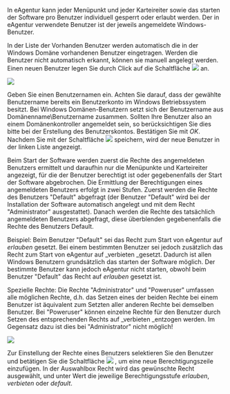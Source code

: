 In eAgentur kann jeder Menüpunkt und jeder Karteireiter sowie das starten der Software pro Benutzer individuell gesperrt oder erlaubt werden. Der in
eAgentur verwendete Benutzer ist der jeweils angemeldete Windows-Benutzer.

In der Liste der Vorhanden Benutzer werden automatisch die in der Windows Domäne vorhandenen Benutzer eingetragen. Werden die Benutzer nicht
automatisch erkannt, können sie manuell angelegt werden. Einen neuen Benutzer legen Sie durch Click auf die Schaltfläche
![](http://xpecto.github.io/docs/img/img211.png)
an.

![](http://xpecto.github.io/docs/img/img212.png)

Geben Sie einen Benutzernamen ein. Achten Sie darauf, dass der gewählte Benutzername bereits ein Benutzerkonto im Windows Betriebssystem besitzt. Bei
Windows Domänen-Benutzern setzt sich der Benutzername aus Domänenname\Benutzername zusammen. Sollten Ihre Benutzer also an einem
Domänenkontroller angemeldet sein, so berücksichtigen Sie dies bitte bei der Erstellung des Benutzerskontos. Bestätigen Sie mit _OK_.
Nachdem Sie mit der Schaltfläche
![](http://xpecto.github.io/docs/img/img013.png)
speichern, wird der neue Benutzer in der linken Liste angezeigt.

Beim Start der Software werden zuerst die Rechte des angemeldeten Benutzers ermittelt und daraufhin nur die Menüpunkte und Karteireiter angezeigt,
für die der Benutzer berechtigt ist oder gegebenenfalls der Start der Software abgebrochen. Die Ermittlung der Berechtigungen eines angemeldeten
Benutzers erfolgt in zwei Stufen. Zuerst werden die Rechte des Benutzers "Default" abgefragt (der Benutzer "Default" wird bei der Installation
der Software automatisch angelegt und mit dem Recht "Administrator" ausgestattet). Danach werden die Rechte des tatsächlich angemeldeten
Benutzers abgefragt, diese überblenden gegebenenfalls die Rechte des Benutzers Default.

Beispiel: Beim Benutzer "Default" sei das Recht zum Start von eAgentur auf _erlauben_ gesetzt. Bei einem bestimmten Benutzer sei jedoch
zusätzlich das Recht zum Start von eAgentur auf _verbieten _gesetzt. Dadurch ist allen Windows Benutzern grundsätzlich das starten der
Software möglich. Der bestimmte Benutzer kann jedoch eAgentur nicht starten, obwohl beim Benutzer "Default" das Recht auf _erlauben_
gesetzt ist.

Spezielle Rechte: Die Rechte "Administrator" und "Poweruser" umfassen alle möglichen Rechte, d.h. das Setzen eines der beiden Rechte bei
einem Benutzer ist äquivalent zum Setzten aller anderen Rechte bei demselben Benutzer. Bei "Poweruser" können einzelne Rechte für den
Benutzer durch Setzen des entsprechenden Rechts auf _verbieten _entzogen werden. Im Gegensatz dazu ist dies bei "Administrator" nicht
möglich!

![](http://xpecto.github.io/docs/img/img214.png)

Zur Einstellung der Rechte eines Benutzers selektieren Sie den Benutzer und betätigen Sie die Schaltfläche
![](http://xpecto.github.io/docs/img/img046.png)
, um eine neue Berechtigungszeile einzufügen. In der Auswahlbox Recht wird das gewünschte Recht ausgewählt, und unter Wert die jeweilige
Berechtigungsstufe _erlauben_, _verbieten_ oder _default_.
